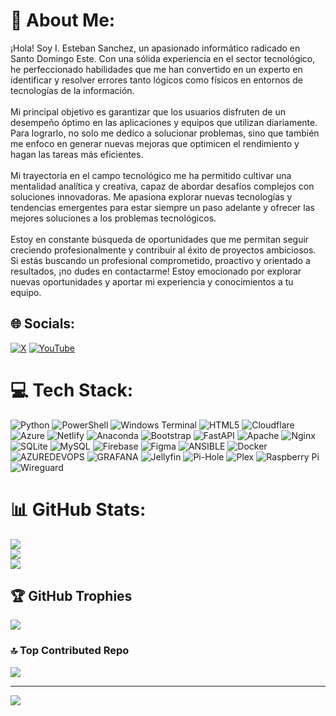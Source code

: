 # 💫 About Me:
¡Hola! Soy I. Esteban Sanchez, un apasionado informático radicado en Santo Domingo Este. Con una sólida experiencia en el sector tecnológico, he perfeccionado habilidades que me han convertido en un experto en identificar y resolver errores tanto lógicos como físicos en entornos de tecnologías de la información.<br><br>Mi principal objetivo es garantizar que los usuarios disfruten de un desempeño óptimo en las aplicaciones y equipos que utilizan diariamente. Para lograrlo, no solo me dedico a solucionar problemas, sino que también me enfoco en generar nuevas mejoras que optimicen el rendimiento y hagan las tareas más eficientes.<br><br>Mi trayectoria en el campo tecnológico me ha permitido cultivar una mentalidad analítica y creativa, capaz de abordar desafíos complejos con soluciones innovadoras. Me apasiona explorar nuevas tecnologías y tendencias emergentes para estar siempre un paso adelante y ofrecer las mejores soluciones a los problemas tecnológicos.<br><br>Estoy en constante búsqueda de oportunidades que me permitan seguir creciendo profesionalmente y contribuir al éxito de proyectos ambiciosos. Si estás buscando un profesional comprometido, proactivo y orientado a resultados, ¡no dudes en contactarme! Estoy emocionado por explorar nuevas oportunidades y aportar mi experiencia y conocimientos a tu equipo.


## 🌐 Socials:
[![X](https://img.shields.io/badge/X-black.svg?logo=X&logoColor=white)](https://x.com/@ruido38) [![YouTube](https://img.shields.io/badge/YouTube-%23FF0000.svg?logo=YouTube&logoColor=white)](https://youtube.com/@@SterlingthEstebansV) 

# 💻 Tech Stack:
![Python](https://img.shields.io/badge/python-3670A0?style=for-the-badge&logo=python&logoColor=ffdd54) ![PowerShell](https://img.shields.io/badge/PowerShell-%235391FE.svg?style=for-the-badge&logo=powershell&logoColor=white) ![Windows Terminal](https://img.shields.io/badge/Windows%20Terminal-%234D4D4D.svg?style=for-the-badge&logo=windows-terminal&logoColor=white) ![HTML5](https://img.shields.io/badge/html5-%23E34F26.svg?style=for-the-badge&logo=html5&logoColor=white) ![Cloudflare](https://img.shields.io/badge/Cloudflare-F38020?style=for-the-badge&logo=Cloudflare&logoColor=white) ![Azure](https://img.shields.io/badge/azure-%230072C6.svg?style=for-the-badge&logo=microsoftazure&logoColor=white) ![Netlify](https://img.shields.io/badge/netlify-%23000000.svg?style=for-the-badge&logo=netlify&logoColor=#00C7B7) ![Anaconda](https://img.shields.io/badge/Anaconda-%2344A833.svg?style=for-the-badge&logo=anaconda&logoColor=white) ![Bootstrap](https://img.shields.io/badge/bootstrap-%238511FA.svg?style=for-the-badge&logo=bootstrap&logoColor=white) ![FastAPI](https://img.shields.io/badge/FastAPI-005571?style=for-the-badge&logo=fastapi) ![Apache](https://img.shields.io/badge/apache-%23D42029.svg?style=for-the-badge&logo=apache&logoColor=white) ![Nginx](https://img.shields.io/badge/nginx-%23009639.svg?style=for-the-badge&logo=nginx&logoColor=white) ![SQLite](https://img.shields.io/badge/sqlite-%2307405e.svg?style=for-the-badge&logo=sqlite&logoColor=white) ![MySQL](https://img.shields.io/badge/mysql-%2300000f.svg?style=for-the-badge&logo=mysql&logoColor=white) ![Firebase](https://img.shields.io/badge/Firebase-039BE5?style=for-the-badge&logo=Firebase&logoColor=white) ![Figma](https://img.shields.io/badge/figma-%23F24E1E.svg?style=for-the-badge&logo=figma&logoColor=white) ![ANSIBLE](https://img.shields.io/badge/ansible-%231A1918.svg?style=for-the-badge&logo=ansible&logoColor=white) ![Docker](https://img.shields.io/badge/docker-%230db7ed.svg?style=for-the-badge&logo=docker&logoColor=white) ![AZUREDEVOPS](https://img.shields.io/badge/azuredevops-0078D7.svg?style=for-the-badge&logo=azuredevops&logoColor=white&color=%230078D7) ![GRAFANA](https://img.shields.io/badge/grafana-F46800.svg?style=for-the-badge&logo=grafana&logoColor=white&color=%23F46800) ![Jellyfin](https://img.shields.io/badge/jellyfin-%23000B25.svg?style=for-the-badge&logo=Jellyfin&logoColor=00A4DC) ![Pi-Hole](https://img.shields.io/badge/pihole-%2396060C.svg?style=for-the-badge&logo=pi-hole&logoColor=white) ![Plex](https://img.shields.io/badge/plex-%23E5A00D.svg?style=for-the-badge&logo=plex&logoColor=white) ![Raspberry Pi](https://img.shields.io/badge/-RaspberryPi-C51A4A?style=for-the-badge&logo=Raspberry-Pi) ![Wireguard](https://img.shields.io/badge/wireguard-%2388171A.svg?style=for-the-badge&logo=wireguard&logoColor=white)
# 📊 GitHub Stats:
![](https://github-readme-stats.vercel.app/api?username=estebansv&theme=dark&hide_border=false&include_all_commits=false&count_private=false)<br/>
![](https://github-readme-streak-stats.herokuapp.com/?user=estebansv&theme=dark&hide_border=false)<br/>
![](https://github-readme-stats.vercel.app/api/top-langs/?username=estebansv&theme=dark&hide_border=false&include_all_commits=false&count_private=false&layout=compact)

## 🏆 GitHub Trophies
![](https://github-profile-trophy.vercel.app/?username=estebansv&theme=radical&no-frame=false&no-bg=true&margin-w=4)

### 🔝 Top Contributed Repo
![](https://github-contributor-stats.vercel.app/api?username=estebansv&limit=5&theme=dark&combine_all_yearly_contributions=true)

---
[![](https://visitcount.itsvg.in/api?id=estebansv&icon=0&color=0)](https://visitcount.itsvg.in)

<!-- Proudly created with GPRM ( https://gprm.itsvg.in ) -->
